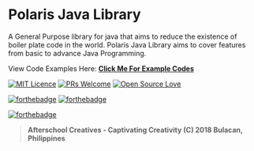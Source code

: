 # Polaris Java Library

A General Purpose library for java that aims to reduce the existence of boiler plate code in the world.
Polaris Java Library aims to cover features from basic to advance Java Programming.
	
View Code Examples Here: **[Click Me For Example Codes](https://github.com/afterschoolcreatives/polaris-java-library-examples)**

[![MIT Licence](https://badges.frapsoft.com/os/mit/mit.svg?v=103)](https://opensource.org/licenses/mit-license.php)
[![PRs Welcome](https://img.shields.io/badge/PRs-welcome-brightgreen.svg?style=flat-square)](http://makeapullrequest.com)
[![Open Source Love](https://badges.frapsoft.com/os/v2/open-source.svg?v=103)](https://github.com/ellerbrock/open-source-badges/)

[![forthebadge](http://forthebadge.com/images/badges/built-with-love.svg)](http://forthebadge.com)
[![forthebadge](http://forthebadge.com/images/badges/contains-cat-gifs.svg)](http://forthebadge.com)

[![forthebadge](http://forthebadge.com/images/badges/60-percent-of-the-time-works-every-time.svg)](http://forthebadge.com)
	
> **Afterschool Creatives - Captivating Creativity (C) 2018 Bulacan, Philippines**